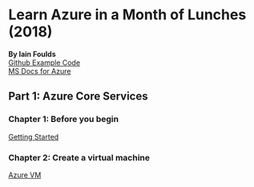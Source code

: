 # Learn Azure in a Month of Lunches (2018)
__By Iain Foulds__     
[Github Example Code](https://github.com/fouldsy/azure-mol-samples)  
[MS Docs for Azure](https://learn.microsoft.com/en-us/azure)  

## Part 1:  Azure Core Services
### Chapter 1: Before you begin
[Getting Started](https://github.com/Tochukz/learn-azure-month/tree/master/chp1)

### Chapter 2: Create a virtual machine
[Azure VM](https://github.com/Tochukz/learn-azure-month/tree/master/chp2)
